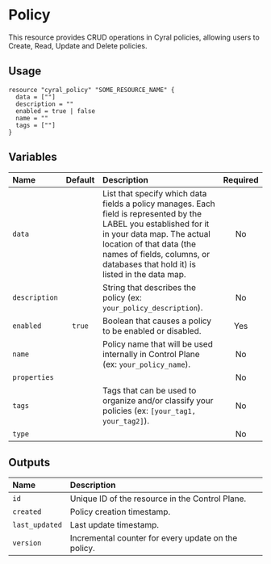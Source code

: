 # Policy

This resource provides CRUD operations in Cyral policies, allowing users to Create, Read, Update and Delete policies.

## Usage

```hcl
resource "cyral_policy" "SOME_RESOURCE_NAME" {
  data = [""]
  description = ""
  enabled = true | false
  name = ""
  tags = [""]
}
```

## Variables

|  Name           |  Default  |  Description                                                                         | Required |
|:----------------|:---------:|:-------------------------------------------------------------------------------------|:--------:|
| `data`         |           | List that specify which data fields a policy manages. Each field is represented by the LABEL you established for it in your data map. The actual location of that data (the names of fields, columns, or databases that hold it) is listed in the data map.                   | No     |
| `description`  |           | String that describes the policy (ex: `your_policy_description`).  | No      |
| `enabled`      | `true`      | Boolean that causes a policy to be enabled or disabled.  | Yes      |
| `name`         |     | Policy name that will be used internally in Control Plane (ex: `your_policy_name`).   | No      |
| `properties`   |           |   | No      |
| `tags`         |           | Tags that can be used to organize and/or classify your policies (ex: `[your_tag1, your_tag2]`).  | No      |
| `type`         |           |   | No      |


## Outputs

|  Name          |  Description                                                        |
|:---------------|:--------------------------------------------------------------------|
| `id`           | Unique ID of the resource in the Control Plane.                     |
| `created`      | Policy creation timestamp.                                          |
| `last_updated` | Last update timestamp.                                              |
| `version`      | Incremental counter for every update on the policy.                 |

